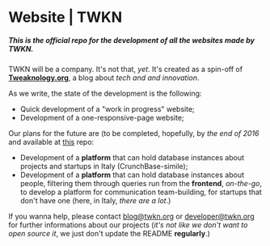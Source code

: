 # Website | TWKN

##### This is the official repo for the development of all the websites made by TWKN.

TWKN will be a company. It's not that, *yet*. It's created as a spin-off of **[Tweaknology.org](http://tweaknology.org=)**, a blog
about *tech and and innovation*.

As we write, the state of the development is the following:
+ Quick development of a "work in progress" website;
+ Development of a one-responsive-page website;

Our plans for the future are (to be completed, hopefully, by *the end of 2016* and available at [this](https://github.com/TWKN/Platform.git) repo:
+ Development of a **platform** that can hold database instances about projects and startups in Italy (CrunchBase-simile);
+ Development of a **platform** that can hold database instances about people, filtering them through queries run from the **frontend**, *on-the-go*, to develop a platform for communication team-building, for startups that don't have one (here, in Italy, *there are a lot*.)

If you wanna help, please contact <blog@twkn.org> or <developer@twkn.org> for further informations about our projects (*it's not like we don't want to open source it*, we just don't update the README **regularly**.) 
